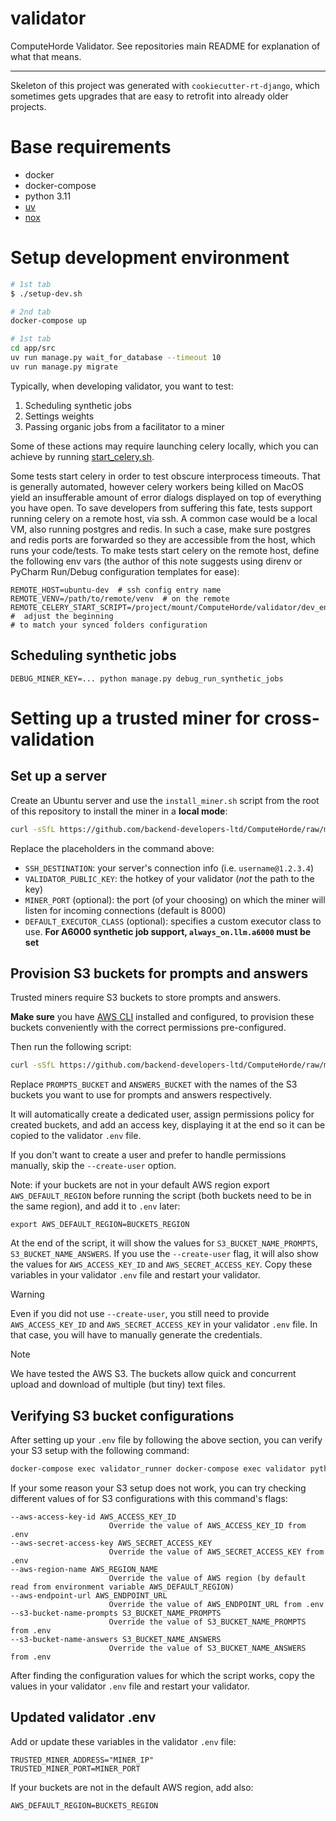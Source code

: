 # validator

ComputeHorde Validator. See repositories main README for explanation of what that means.

- - -

Skeleton of this project was generated with `cookiecutter-rt-django`, which sometimes gets upgrades that are easy to retrofit into already older projects.

# Base requirements

- docker
- docker-compose
- python 3.11
- [uv](https://docs.astral.sh/uv/)
- [nox](https://nox.thea.codes)

# Setup development environment

```sh
# 1st tab
$ ./setup-dev.sh
```

```sh
# 2nd tab
docker-compose up
```

```sh
# 1st tab
cd app/src
uv run manage.py wait_for_database --timeout 10
uv run manage.py migrate
```

Typically, when developing validator, you want to test:

1. Scheduling synthetic jobs
2. Settings weights
3. Passing organic jobs from a facilitator to a miner

Some of these actions may require launching celery locally, which you can achieve by running [start_celery.sh](dev_env_setup%2Fstart_celery.sh).

Some tests start celery in order to test obscure interprocess timeouts. That is generally automated, however celery 
workers being killed on MacOS yield an insufferable amount of error dialogs displayed on top of everything you have 
open. To save developers from suffering this fate, tests support running celery on a remote host, via ssh. A common case
would be a local VM, also running postgres and redis. In such a case, make sure postgres and redis ports are forwarded
so they are accessible from the host, which runs your code/tests. To make tests start celery on the remote host, define
the following env vars (the author of this note suggests using direnv or PyCharm Run/Debug configuration templates for
ease):

```shell
REMOTE_HOST=ubuntu-dev  # ssh config entry name
REMOTE_VENV=/path/to/remote/venv  # on the remote
REMOTE_CELERY_START_SCRIPT=/project/mount/ComputeHorde/validator/dev_env_setup/start_celery.sh  #  adjust the beginning
# to match your synced folders configuration
```

## Scheduling synthetic jobs

```shell
DEBUG_MINER_KEY=... python manage.py debug_run_synthetic_jobs
```

# Setting up a trusted miner for cross-validation

## Set up a server

Create an Ubuntu server and use the `install_miner.sh` script from the root of this repository to install the miner in a **local mode**:

```sh
curl -sSfL https://github.com/backend-developers-ltd/ComputeHorde/raw/master/install_miner.sh | bash -s - local SSH_DESTINATION VALIDATOR_PUBLIC_KEY MINER_PORT DEFAULT_EXECUTOR_CLASS
```

Replace the placeholders in the command above:
- `SSH_DESTINATION`: your server's connection info (i.e. `username@1.2.3.4`)
- `VALIDATOR_PUBLIC_KEY`: the hotkey of your validator (_not_ the path to the key)
- `MINER_PORT` (optional): the port (of your choosing) on which the miner will listen for incoming connections (default is 8000)
- `DEFAULT_EXECUTOR_CLASS` (optional): specifies a custom executor class to use. **For A6000 synthetic job support, `always_on.llm.a6000` must be set**

## Provision S3 buckets for prompts and answers

Trusted miners require S3 buckets to store prompts and answers. 

**Make sure** you have [AWS CLI](https://aws.amazon.com/cli/) installed and configured, 
to provision these buckets conveniently with the correct permissions pre-configured. 

Then run the following script:

```sh
curl -sSfL https://github.com/backend-developers-ltd/ComputeHorde/raw/master/validator/provision_s3.sh | bash -s - PROMPTS_BUCKET ANSWERS_BUCKET --create-user
```

Replace `PROMPTS_BUCKET` and `ANSWERS_BUCKET` with the names of the S3 buckets you want to use for prompts and answers respectively.

It will automatically create a dedicated user, assign permissions policy for created buckets, and add an access key, 
displaying it at the end so it can be copied to the validator `.env` file. 

If you don't want to create a user and prefer to handle permissions manually, skip the `--create-user` option.

Note: if your buckets are not in your default AWS region export `AWS_DEFAULT_REGION` before running the script (both buckets need to be in the same region), and add it to `.env` later:
```
export AWS_DEFAULT_REGION=BUCKETS_REGION
```

At the end of the script, it will show the values for `S3_BUCKET_NAME_PROMPTS`, `S3_BUCKET_NAME_ANSWERS`.
If you use the `--create-user` flag, it will also show the values for `AWS_ACCESS_KEY_ID` and `AWS_SECRET_ACCESS_KEY`.
Copy these variables in your validator `.env` file and restart your validator.

> [!WARNING]  
> Even if you did not use `--create-user`, you still need to provide `AWS_ACCESS_KEY_ID` and `AWS_SECRET_ACCESS_KEY` in your validator `.env` file.
> In that case, you will have to manually generate the credentials.

> [!NOTE]
> We have tested the AWS S3. The buckets allow quick and concurrent upload and download of multiple (but tiny) text files.

## Verifying S3 bucket configurations

After setting up your `.env` file by following the above section,
you can verify your S3 setup with the following command:

```sh
docker-compose exec validator_runner docker-compose exec validator python manage.py check_s3_setup
```

If your some reason your S3 setup does not work,
you can try checking different values of for S3 configurations with this command's flags:

```
--aws-access-key-id AWS_ACCESS_KEY_ID
                      Override the value of AWS_ACCESS_KEY_ID from .env
--aws-secret-access-key AWS_SECRET_ACCESS_KEY
                      Override the value of AWS_SECRET_ACCESS_KEY from .env
--aws-region-name AWS_REGION_NAME
                      Override the value of AWS region (by default read from environment variable AWS_DEFAULT_REGION)
--aws-endpoint-url AWS_ENDPOINT_URL
                      Override the value of AWS_ENDPOINT_URL from .env
--s3-bucket-name-prompts S3_BUCKET_NAME_PROMPTS
                      Override the value of S3_BUCKET_NAME_PROMPTS from .env
--s3-bucket-name-answers S3_BUCKET_NAME_ANSWERS
                      Override the value of S3_BUCKET_NAME_ANSWERS from .env
```

After finding the configuration values for which the script works,
copy the values in your validator `.env` file and restart your validator. 

## Updated validator .env

Add or update these variables in the validator `.env` file:

```
TRUSTED_MINER_ADDRESS="MINER_IP"
TRUSTED_MINER_PORT=MINER_PORT
```

If your buckets are not in the default AWS region, add also:

```
AWS_DEFAULT_REGION=BUCKETS_REGION
```
